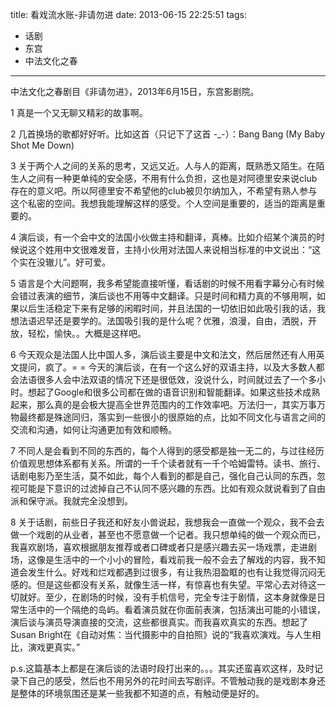 title: 看戏流水账-非请勿进
date: 2013-06-15 22:25:51
tags:
- 话剧
- 东宫
- 中法文化之春
---

中法文化之春剧目《非请勿进》，2013年6月15日，东宫影剧院。

1 真是一个又无聊又精彩的故事啊。

2 几首换场的歌都好好听。比如这首（只记下了这首 -_-）：Bang Bang (My Baby Shot Me Down)

<!-- more -->

3 关于两个人之间的关系的思考，又远又近。人与人的距离，既熟悉又陌生。在陌生人之间有一种更单纯的安全感，不用有什么负担，这也是对阿德里安来说club存在的意义吧。所以阿德里安不希望他的club被贝尔纳加入，不希望有熟人参与这个私密的空间。我想我能理解这样的感受。个人空间是重要的，适当的距离是重要的。

4 演后谈，有一个会中文的法国小伙做主持和翻译，真棒。比如介绍某个演员的时候说这个姓用中文很难发音，主持小伙用对法国人来说相当标准的中文说出：“这个实在没辙儿”。好可爱。

5 语言是个大问题啊，我多希望能直接听懂，看话剧的时候不用看字幕分心有时候会错过表演的细节，演后谈也不用等中文翻译。只是时间和精力真的不够用啊，如果以后生活稳定下来有足够的闲暇时间，并且法国的一切依旧如此吸引我的话，我想法语迟早还是要学的。法国吸引我的是什么呢？优雅，浪漫，自由，洒脱，开放，轻松，愉快。。大概是这样吧。

6 今天观众是法国人比中国人多，演后谈主要是中文和法文，然后居然还有人用英文提问，疯了。= = 今天的演后谈，在有一个这么好的双语主持，以及大多数人都会法语很多人会中法双语的情况下还是很低效，没说什么，时间就过去了一个多小时。想起了Google和很多公司都在做的语音识别和智能翻译。如果这些技术成熟起来，那么真的是会极大提高全世界范围内的工作效率吧。万法归一，其实万事万物最终都是殊途同归，落实到一些很小的很原始的点，比如不同文化与语言之间的交流和沟通，如何让沟通更加有效和顺畅。

7 不同人是会看到不同的东西的，每个人得到的感受都是独一无二的，与过往经历价值观思想体系都有关系。所谓的一千个读者就有一千个哈姆雷特。读书、旅行、话剧电影乃至生活，莫不如此，每个人看到的都是自己，强化自己认同的东西，忽视可能是下意识的过滤掉自己不认同不感兴趣的东西。比如有观众就说看到了自由派和保守派。我就完全没想到。

8 关于话剧，前些日子我还和好友小兽说起，我想我会一直做一个观众，我不会去做一个戏剧的从业者，甚至也不愿意做一个记者。我只想单纯的做一个观众而已，我喜欢剧场，喜欢根据朋友推荐或者口碑或者只是感兴趣去买一场戏票，走进剧场，这像是生活中的一个小小的冒险，看戏前我一般不会去了解戏的内容，我不知道会发生什么。好戏和烂戏都遇到过很多，有让我热泪盈眶的也有让我觉得沉闷无感的。但是这些都没有关系，就像生活一样，有惊喜也有失望。平常心去对待这一切就好。至少，在剧场的时候，没有手机信号，完全专注于剧情，这本身就像是日常生活中的一个隔绝的岛屿。看着演员就在你面前表演，包括演出可能的小错误，演后谈与演员导演直接的交流，这些都很真实。而我喜欢真实的东西。想起了Susan Bright在《自动对焦：当代摄影中的自拍照》说的“我喜欢演戏。与人生相比，演戏更真实。”

p.s.这篇基本上都是在演后谈的法语时段打出来的。。。其实还蛮喜欢这样，及时记录下自己的感受，然后也不用另外的花时间去写剧评。不管触动我的是戏剧本身还是整体的环境氛围还是某一些我都不知道的点，有触动便是好的。

